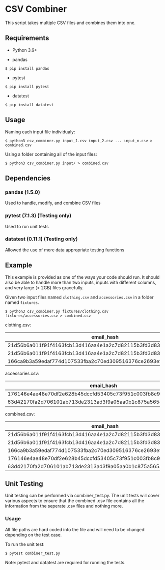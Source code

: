 # CSV Combiner

This script takes multiple CSV files and combines them into one.

## Requirements
- Python 3.6+

- pandas
```
$ pip install pandas
```
- pytest
```
$ pip install pytest
```
- datatest
```
$ pip install datatest
```

## Usage
Naming each input file individualy:
```
$ python3 csv_combiner.py input_1.csv input_2.csv ... input_n.csv > combined.csv
```

Using a folder containing all of the input files:
```
$ python3 csv_combiner.py input/ > combined.csv
```

## Dependencies
### pandas (1.5.0)
Used to handle, modify, and combine CSV files
### pytest (7.1.3) (Testing only)
Used to run unit tests
### datatest (0.11.1) (Testing only)
Allowed the use of more data appropriate testing functions

## Example
This example is provided as one of the ways your code should run. It should also be
able to handle more than two inputs, inputs with different columns, and very large (> 2GB) 
files gracefully.

Given two input files named `clothing.csv` and `accessories.csv` in a folder named `fixtures`.
```
$ python3 csv_combiner.py fixtures/clothing.csv fixtures/accessories.csv > combined.csv
```

clothing.csv:

|email_hash|category|
|----------|--------|
|21d56b6a011f91f4163fcb13d416aa4e1a2c7d82115b3fd3d831241fd63|Shirts|
|21d56b6a011f91f4163fcb13d416aa4e1a2c7d82115b3fd3d831241fd63|Pants|
|166ca9b3a59edaf774d107533fba2c70ed309516376ce2693e92c777dd971c4b|Cardigans|

accessories.csv:

|email_hash|category|
|----------|--------|
|176146e4ae48e70df2e628b45dccfd53405c73f951c003fb8c9c09b3207e7aab|Wallets|
|63d42170fa2d706101ab713de2313ad3f9a05aa0b1c875a56545cfd69f7101fe|Purses|

combined.csv:

|email_hash|category|filename|
|----------|--------|--------|
|21d56b6a011f91f4163fcb13d416aa4e1a2c7d82115b3fd3d831241fd63|Shirts|clothing.csv|
|21d56b6a011f91f4163fcb13d416aa4e1a2c7d82115b3fd3d831241fd63|Pants|clothing.csv|
|166ca9b3a59edaf774d107533fba2c70ed309516376ce2693e92c777dd971c4b|Cardigans|clothing.csv|
|176146e4ae48e70df2e628b45dccfd53405c73f951c003fb8c9c09b3207e7aab|Wallets|accessories.csv|
|63d42170fa2d706101ab713de2313ad3f9a05aa0b1c875a56545cfd69f7101fe|Purses|accessories.csv|

## Unit Testing

Unit testing can be performed via combiner_test.py. The unit tests will cover various aspects to ensure that the combined .csv file contains all the information from the seperate .csv files and nothing more.

### Usage

All file paths are hard coded into the file and will need to be changed depending on the test case.

To run the unit test:
```
$ pytest combiner_test.py
```
Note: pytest and datatest are required for running the tests.